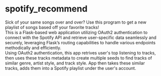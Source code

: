 # spotify_recommend
Sick of your same songs over and over? Use this program to get a new playlist of songs based off your favorite tracks!  
This is a Flask-based web application utilizing OAuth2 authentication to connect with the Spotify API and retrieve user-specific data seamlessly and securely, leveraging Flask’s routing capabilities to handle various endpoints methodically and efficiently.  
Using OAuth2 authentication, this app retrives user's top listening to tracks, then uses these tracks metadata to create multiple seeds to find tracks of similar genre, artist style, and track style. App then takes these similar tracks, adds them into a Spotify playlist under the user's account.
